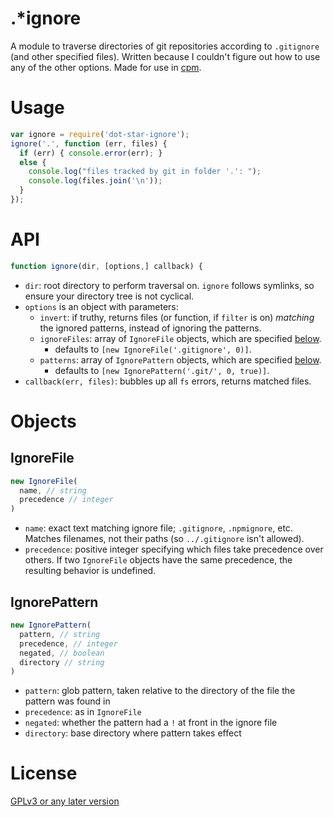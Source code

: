 .*ignore
=======

A module to traverse directories of git repositories according to `.gitignore` (and other specified files). Written because I couldn't figure out how to use any of the other options. Made for use in [cpm](https://github.com/cosmicexplorer/cpm).

# Usage
```javascript
var ignore = require('dot-star-ignore');
ignore('.', function (err, files) {
  if (err) { console.error(err); }
  else {
    console.log("files tracked by git in folder '.': ");
    console.log(files.join('\n'));
  }
});
```

# API
```javascript
function ignore(dir, [options,] callback) {
```

- `dir`: root directory to perform traversal on. `ignore` follows symlinks, so ensure your directory tree is not cyclical.
- `options` is an object with parameters:
  - `invert`: if truthy, returns files (or function, if `filter` is on) *matching* the ignored patterns, instead of ignoring the patterns.
  - `ignoreFiles`: array of `IgnoreFile` objects, which are specified [below](#ignorefile).
    - defaults to `[new IgnoreFile('.gitignore', 0)]`.
  - `patterns`: array of `IgnorePattern` objects, which are specified [below](#ignorepattern).
    - defaults to `[new IgnorePattern('.git/', 0, true)]`.
- `callback(err, files)`: bubbles up all `fs` errors, returns matched files.

# Objects

## IgnoreFile

```javascript
new IgnoreFile(
  name, // string
  precedence // integer
)
```

- `name`: exact text matching ignore file; `.gitignore`, `.npmignore`, etc. Matches filenames, not their paths (so `../.gitignore` isn't allowed).
- `precedence`: positive integer specifying which files take precedence over others. If two `IgnoreFile` objects have the same precedence, the resulting behavior is undefined.


## IgnorePattern

```javascript
new IgnorePattern(
  pattern, // string
  precedence, // integer
  negated, // boolean
  directory // string
)
```

- `pattern`: glob pattern, taken relative to the directory of the file the pattern was found in
- `precedence`: as in `IgnoreFile`
- `negated`: whether the pattern had a `!` at front in the ignore file
- `directory`: base directory where pattern takes effect

# License

[GPLv3 or any later version](GPL.md)
